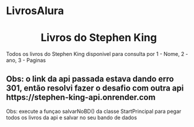 # LivrosAlura
<h1 align="center"> Livros do Stephen King </h1>
<p>Todos os livros do  Stephen King disponivel para consulta por 1 - Nome, 2 - ano, 3 - Paginas</p>
<h2>Obs: o link da api passada estava dando erro 301, então resolvi fazer o desafio com outra api <a>https://stephen-king-api.onrender.com</a></h2>
<p>Obs: execute  a funçao salvarNoBD() da classe StartPrincipal para pegar todos os livros da api e salvar no seu bando de dados</p>
